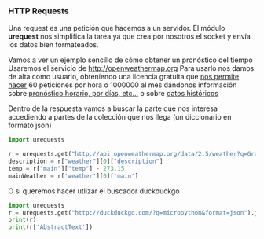 ### HTTP Requests

Una request es una petición que hacemos a un servidor. El módulo **urequest** nos simplifica la tarea ya que crea por nosotros el socket y envía los datos bien formateados.

Vamos a ver un ejemplo sencillo de cómo obtener un pronóstico del tiempo
Usaremos el servicio de http://openweathermap.org
Para usarlo nos damos de alta como usuario, obteniendo una licencia gratuita que [nos permite hacer](https://openweathermap.org/price) 60 peticiones por hora o 1000000 al mes dándonos información sobre [pronóstico horario, por días, etc...](https://openweathermap.org/api/one-call-api) o sobre [datos históricos](https://openweathermap.org/api/one-call-api#history)

Dentro de la respuesta vamos a buscar la parte que nos interesa accediendo a partes de la colección que nos llega (un diccionario en formato json)

```python
import urequests

r = urequests.get("http://api.openweathermap.org/data/2.5/weather?q=Granada&appid=YOUR_API_KEY").json()
description = r["weather"][0]["description"]
temp = r["main"]["temp"] - 273.15
mainWeather = r['weather'][0]['main']

```

O si queremos hacer utlizar el buscador duckduckgo

```python
import urequests
r = urequests.get("http://duckduckgo.com/?q=micropython&format=json").json()
print(r)
print(r['AbstractText'])
```
